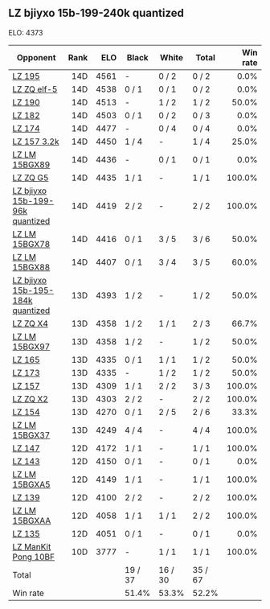 ## LZ bjiyxo 15b-199-240k quantized ##

ELO: 4373

Opponent | Rank | ELO | Black | White | Total | Win rate
---------|-----:|----:|-------|-------|-------|-------:
[LZ 195](LZ%20195.md) | 14D | 4561 | - | 0 / 2 | 0 / 2 | 0.0%
[LZ ZQ elf-5](LZ%20ZQ%20elf-5.md) | 14D | 4538 | 0 / 1 | 0 / 1 | 0 / 2 | 0.0%
[LZ 190](LZ%20190.md) | 14D | 4513 | - | 1 / 2 | 1 / 2 | 50.0%
[LZ 182](LZ%20182.md) | 14D | 4503 | 0 / 1 | 0 / 2 | 0 / 3 | 0.0%
[LZ 174](LZ%20174.md) | 14D | 4477 | - | 0 / 4 | 0 / 4 | 0.0%
[LZ 157 3.2k](LZ%20157%203.2k.md) | 14D | 4450 | 1 / 4 | - | 1 / 4 | 25.0%
[LZ LM 15BGX89](LZ%20LM%2015BGX89.md) | 14D | 4436 | - | 0 / 1 | 0 / 1 | 0.0%
[LZ ZQ G5](LZ%20ZQ%20G5.md) | 14D | 4435 | 1 / 1 | - | 1 / 1 | 100.0%
[LZ bjiyxo 15b-199-96k quantized](LZ%20bjiyxo%2015b-199-96k%20quantized.md) | 14D | 4419 | 2 / 2 | - | 2 / 2 | 100.0%
[LZ LM 15BGX78](LZ%20LM%2015BGX78.md) | 14D | 4416 | 0 / 1 | 3 / 5 | 3 / 6 | 50.0%
[LZ LM 15BGX88](LZ%20LM%2015BGX88.md) | 14D | 4407 | 0 / 1 | 3 / 4 | 3 / 5 | 60.0%
[LZ bjiyxo 15b-195-184k quantized](LZ%20bjiyxo%2015b-195-184k%20quantized.md) | 13D | 4393 | 1 / 2 | - | 1 / 2 | 50.0%
[LZ ZQ X4](LZ%20ZQ%20X4.md) | 13D | 4358 | 1 / 2 | 1 / 1 | 2 / 3 | 66.7%
[LZ LM 15BGX97](LZ%20LM%2015BGX97.md) | 13D | 4358 | 1 / 2 | - | 1 / 2 | 50.0%
[LZ 165](LZ%20165.md) | 13D | 4335 | 0 / 1 | 1 / 1 | 1 / 2 | 50.0%
[LZ 173](LZ%20173.md) | 13D | 4335 | - | 1 / 2 | 1 / 2 | 50.0%
[LZ 157](LZ%20157.md) | 13D | 4309 | 1 / 1 | 2 / 2 | 3 / 3 | 100.0%
[LZ ZQ X2](LZ%20ZQ%20X2.md) | 13D | 4303 | 2 / 2 | - | 2 / 2 | 100.0%
[LZ 154](LZ%20154.md) | 13D | 4270 | 0 / 1 | 2 / 5 | 2 / 6 | 33.3%
[LZ LM 15BGX37](LZ%20LM%2015BGX37.md) | 13D | 4249 | 4 / 4 | - | 4 / 4 | 100.0%
[LZ 147](LZ%20147.md) | 12D | 4172 | 1 / 1 | - | 1 / 1 | 100.0%
[LZ 143](LZ%20143.md) | 12D | 4150 | 0 / 1 | - | 0 / 1 | 0.0%
[LZ LM 15BGXA5](LZ%20LM%2015BGXA5.md) | 12D | 4149 | 1 / 1 | - | 1 / 1 | 100.0%
[LZ 139](LZ%20139.md) | 12D | 4100 | 2 / 2 | - | 2 / 2 | 100.0%
[LZ LM 15BGXAA](LZ%20LM%2015BGXAA.md) | 12D | 4058 | 1 / 1 | 1 / 1 | 2 / 2 | 100.0%
[LZ 135](LZ%20135.md) | 12D | 4051 | 0 / 1 | - | 0 / 1 | 0.0%
[LZ ManKit Pong 10BF](LZ%20ManKit%20Pong%2010BF.md) | 10D | 3777 | - | 1 / 1 | 1 / 1 | 100.0%
Total | | | 19 / 37 | 16 / 30 | 35 / 67 | 
Win rate| | | 51.4% | 53.3% | 52.2% | 
